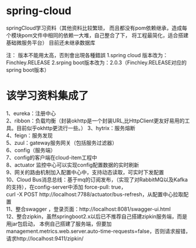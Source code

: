 # spring-cloud
springCloud学习资料（其他资料比较繁琐，
而且都没有pom依赖继承，造成每个模块pom文件中相同的依赖一大堆，自己整合了下，
将工程最简化，适合搭建基础微服务平台）
目前还未继承数据库

注：
版本不能用太高，否則會出現各種錯誤
1.spring cloud 版本改为：Finchley.RELEASE
2.srping boot版本改为：2.0.3（Finchley.RELEASE对应的spring boot版本）

# 该学习资料集成了
1、eureka：注册中心  
2、ribbon：负载均衡（封装okhttp是一个封装URL,比HttpClient更友好易用的工具。目前似乎okhttp更流行一些。）
3、hytrix：服务熔断  
4、feign：服务发现  
5、zuul：gateway服务网关（包括服务过滤器）  
6、config（服务端）    
7、config的客户端在cloud-item工程中  
8、actuator 监控中心可以实现config配置数据的实时刷新     
9、网关的路由机制加入配置中心中，支持动态读取，可实时下发配置  
10、Cloud Bus消息总线：基于mq的订阅发布，（实现了对RabbitMQ以及Kafka的支持），在config-server中添加  force-pull: true，  
curl -X POST http://localhost:7788/actuator/bus-refresh，从配置中心拉取配置  
11、整合swagger ，登录页面：http://localhost:8081/swagger-ui.html  
12、整合zipkin，虽然springboot2.x以后已不推荐自己搭建zipkin服务端，而是用jar包启动，
本例自己搭建了服务端，但要加management.metrics.web.server.auto-time-requests=false，否则请求报错，
请求http://localhost:9411/zipkin/
